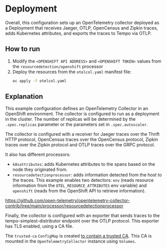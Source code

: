 # Deployment

Overall, this configuration sets up an OpenTelemetry collector deployed as a Deployment that receives Jaeger, OTLP, OpenCensus and Zipkin traces, adds Kubernetes attributes, and exports the traces to Tempo via OTLP.

## How to run
1. Modify the `<OPENSHIFT API ADDRESS>` and `<OPENSHIFT TOKEN>` values from the `resourcedetection/openshift` processor
1. Deploy the resources from the `otelcol.yaml` manifest file:
    ```sh
    oc apply -f otelcol.yaml
    ```


## Explanation
This example configuration defines an OpenTelemetry Collector in an OpenShift environment. The collector is configured to run as a deployment in the cluster. The number of replicas will be determined by the `.spec.replicas` parameter or the parameters set in `.spec.autoscaler`.

The collector is configured with a receiver for Jaeger traces over the Thrift HTTP protocol, OpenCensus traces over the OpenCensus protocol, Zipkin traces over the Zipkin protocol and OTLP traces over the GRPC protocol.

It also has different processors:
* `k8sattributes`: adds Kubernetes attributes to the spans based on the node they originated from.
* `resourcedetectionprocessor`: adds information detected from the host to the traces. This example enables two detectors: `env` (reads resource information from the `OTEL_RESOURCE_ATTRIBUTES` env variable) and `openshift` (reads from the OpenShift API to retrieve information).

https://github.com/open-telemetry/opentelemetry-collector-contrib/tree/main/processor/resourcedetectionprocessor

Finally, the collector is configured with an exporter that sends traces to the tempo-simplest-distributor endpoint over the OTLP protocol. This exporter has TLS enabled, using a CA file.

The `trusted-ca` `ConfigMap` is created [to contain a trusted CA](https://docs.openshift.com/container-platform/4.12/networking/configuring-a-custom-pki.html#certificate-injection-using-operators_configuring-a-custom-pki). This CA is mounted in the `OpenTelemetryCollector` instance using `Volumes`.


